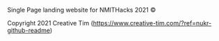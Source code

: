 Single Page landing website for NMITHacks 2021 ©



Copyright 2021 Creative Tim (https://www.creative-tim.com/?ref=nukr-github-readme)
